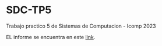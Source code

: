 # SDC-TP5
Trabajo practico 5 de Sistemas de Computacion - Icomp 2023

EL informe se encuentra en este [link](https://docs.google.com/document/d/1H28iZ1e8c0rvTHCmCAv8kGlXfaljq-xhsHIzQ82bWi4/edit).
